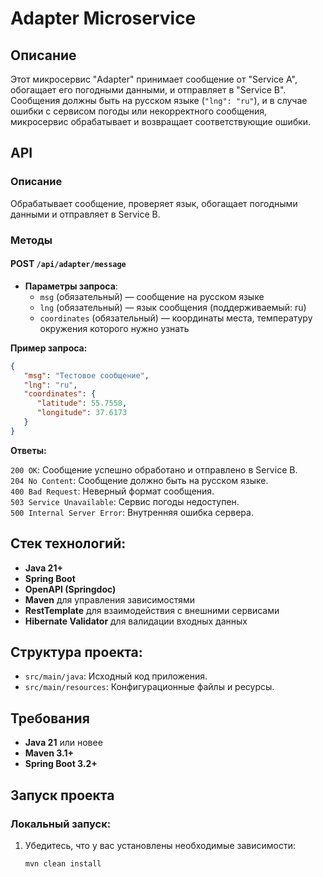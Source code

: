 # Adapter Microservice

## Описание
Этот микросервис "Adapter" принимает сообщение от "Service A", обогащает его погодными данными, и отправляет в "Service B".
Сообщения должны быть на русском языке (`"lng": "ru"`), и в случае ошибки с сервисом погоды или некорректного сообщения,
микросервис обрабатывает и возвращает соответствующие ошибки.

## API

### Описание
Обрабатывает сообщение, проверяет язык, обогащает погодными данными и отправляет в Service B.  
### Методы
#### POST `/api/adapter/message`

- **Параметры запроса**:
   - `msg` (обязательный) — сообщение на русском языке
   - `lng` (обязательный) — язык сообщения (поддерживаемый: ru)  
   - `coordinates` (обязательный) — координаты места, температуру окружения которого нужно узнать

**Пример запроса:**

```json {
{
   "msg": "Тестовое сообщение",
   "lng": "ru",
   "coordinates": {
      "latitude": 55.7558,
      "longitude": 37.6173
   }
}
``` 

**Ответы:**

`200 OK`: Сообщение успешно обработано и отправлено в Service B.  
`204 No Content`: Сообщение должно быть на русском языке.  
`400 Bad Request`: Неверный формат сообщения.  
`503 Service Unavailable`: Сервис погоды недоступен.  
`500 Internal Server Error`: Внутренняя ошибка сервера.  

## Стек технологий:
- **Java 21+**
- **Spring Boot**
- **OpenAPI (Springdoc)**
- **Maven** для управления зависимостями
- **RestTemplate** для взаимодействия с внешними сервисами
- **Hibernate Validator** для валидации входных данных

## Структура проекта:

- `src/main/java`: Исходный код приложения.
- `src/main/resources`: Конфигурационные файлы и ресурсы.

## Требования
- **Java 21** или новее
- **Maven 3.1+**
- **Spring Boot 3.2+**

## Запуск проекта

### Локальный запуск:

1. Убедитесь, что у вас установлены необходимые зависимости:
   ```bash
   mvn clean install

